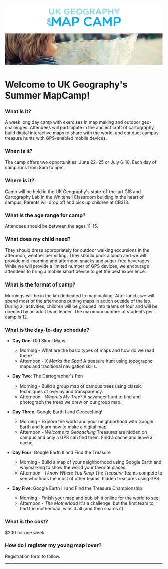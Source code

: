![alt text](https://raw.githubusercontent.com/boydx/MapCamp/master/MoreInfo/assets/MapCamp_Web_Header.jpg "UK Geography Summer MapCamp!")
# Welcome to UK Geography's Summer MapCamp! 

### What is it?

A week long day camp with exercises in map making and outdoor geo-challenges. Attendees will participate in the ancient craft of cartography, build digital interactive maps to share with the world, and conduct campus treasure hunts with GPS-enabled mobile devices. 

### When is it?

The camp offers two opportunities: June 22−25 or July 6-10. Each day of camp runs from 8am to 5pm.

### Where is it?

Camp will be held in the UK Geography's state-of-the-art GIS and Cartography Lab in the Whitehall Classroom building in the heart of campus. Parents will drop off and pick up children at CB313.

### What is the age range for camp?

Attendees should be between the ages 11-15. 

### What does my child need?

They should dress appropriately for outdoor walking excursions in the afternoon, weather permitting. They should pack a lunch and we will provide mid-morning and afternoon snacks and sugar-free beverages. While we will provide a limited number of GPS devices, we encourage attendees to bring a mobile smart device to get the best experience. 

### What is the format of camp?

Mornings will be in the lab dedicated to map making. After lunch, we will spend most of the afternoons putting maps in action outside of the lab. During all activities, children will be grouped into teams of four and will be directed by an adult team leader. The maximum number of students per camp is 12.

### What is the day-to-day schedule?

* __Day One__: Old Skool Maps
  * Morning - What are the basic types of maps and how do we read them?
  * Afternoon - *X Marks the Spot!* A treasure hunt using topographc maps and traditional navigation skills.
  
* __Day Two__: The Cartographer's Pen
  * Morning - Build a group map of campus trees using classic techniques of overlay and transparency.
  * Afternoon - *Where's My Tree?* A savanger hunt to find and photograph the trees we drew on our group map.
  
* __Day Three__: Google Earth I and Geocaching!
  * Morning - Explore the world and your neighborhood with Google Earth and learn how to make a digital map.
  * Afternoon - *Welcome to Geocaching* Treasures are hidden on campus and only a GPS can find them. Find a cache and leave a cache.
  
* __Day Four__: Google Earth II and Find the Treasure
  * Morning - Build a map of your neighborhood using Google Earth and waymarking to show the world your favorite places.
  * Afternoon - *I know Where You Keep The Treasure* Teams compete to see who finds the most of other teams' hidden treasures using GPS.
  
* __Day Five__: Google Earth III and Find the Treasure Championship
  * Morning - Finish your map and publish it online for the world to see!
  * Afternoon - *The Motherload* It's a challenge, but the first team to find the motherload, wins it all (and then shares it).

### What is the cost?

$200 for one week. 

### How do I register my young map lover?

Registration form to follow.


---

